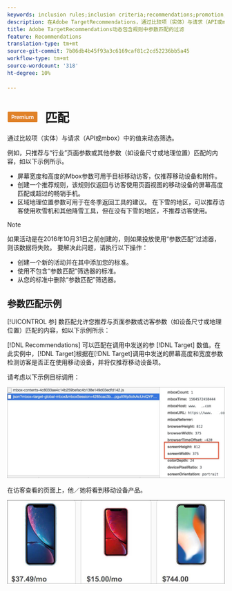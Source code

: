 ```yaml
---
keywords: inclusion rules;inclusion criteria;recommendations;promotion;promotions;dynamic filtering;dynamic;parameter matching
description: 在Adobe TargetRecommendations，通过比较项（实体）与请求（API或mbox）中的值来动态筛选。
title: Adobe TargetRecommendations动态包含规则中参数匹配的过滤
feature: Recommendations
translation-type: tm+mt
source-git-commit: 7b86db4b45f93a3c6169caf81c2cd52236bb5a45
workflow-type: tm+mt
source-wordcount: '318'
ht-degree: 10%

---
```



# ![PREMIUMParameter](/help/assets/premium.png) 匹配

通过比较项（实体）与请求（API或mbox）中的值来动态筛选。

例如，只推荐与“行业”页面参数或其他参数（如设备尺寸或地理位置）匹配的内容，如以下示例所示。

* 屏幕宽度和高度的Mbox参数可用于目标移动访客，仅推荐移动设备和附件。
* 创建一个推荐规则，该规则仅返回与访客使用页面视图的移动设备的屏幕高度匹配或超过的畅销手机。
* 区域地理位置参数可用于在冬季返回工具的建议。 在下雪的地区，可以推荐访客使用吹雪机和其他降雪工具，但在没有下雪的地区，不推荐访客使用。

>[!NOTE]
>
>如果活动是在2016年10月31日之前创建的，则如果投放使用“参数匹配”过滤器，则该数据将失败。 要解决此问题，请执行以下操作：
>
>* 创建一个新的活动并在其中添加您的标准。
>* 使用不包含“参数匹配”筛选器的标准。
>* 从您的标准中删除“参数匹配”筛选器。


## 参数匹配示例

[!UICONTROL 参] 数匹配允许您推荐与页面参数或访客参数（如设备尺寸或地理位置）匹配的内容，如以下示例所示：

[!DNL Recommendations] 可以匹配在调用中发送的参 [!DNL Target] 数值。在此实例中，[!DNL Target]根据在[!DNL Target]调用中发送的屏幕高度和宽度参数检测访客是否正在使用移动设备，并将仅推荐移动设备项。

请考虑以下示例目标调用：

![目标电话](/help/c-recommendations/c-algorithms/assets/example-target-call-2.png)

在访客查看的页面上，他／她将看到移动设备产品。

![移动设备产品](/help/c-recommendations/c-algorithms/assets/phones.png)

